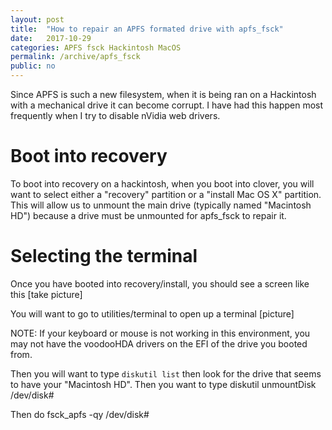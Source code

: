 ```yaml
---
layout: post
title:  "How to repair an APFS formated drive with apfs_fsck"
date:   2017-10-29
categories: APFS fsck Hackintosh MacOS  
permalink: /archive/apfs_fsck
public: no
---
```


Since APFS is such a new filesystem, when it is being ran on a Hackintosh with a mechanical drive it can become corrupt. I have had this happen most frequently when I try to disable nVidia web drivers. 

# Boot into recovery

To boot into recovery on a hackintosh, when you boot into clover, you will want to select either a "recovery" partition or a "install Mac OS X" partition. This will allow us to unmount the main drive (typically named "Macintosh HD") because a drive must be unmounted for apfs_fsck to repair it.

# Selecting the terminal

Once you have booted into recovery/install, you should see a screen like this [take picture]

You will want to go to utilities/terminal to open up a terminal [picture]

NOTE: If your keyboard or mouse is not working in this environment, you may not have the voodooHDA drivers on the EFI of the drive you booted from. 

Then you will want to type ``diskutil list`` then look for the drive that seems to have your "Macintosh HD". Then you want to type diskutil unmountDisk /dev/disk#

Then do fsck_apfs -qy /dev/disk#
